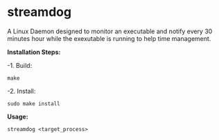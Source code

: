 # streamdog
A Linux Daemon designed to monitor an executable and notify every 30 minutes hour while the exexutable is running to help time management.



**Installation Steps:**

-1. Build:

`make`

-2. Install:

`sudo make install`


**Usage:**

`streamdog <target_process>`
